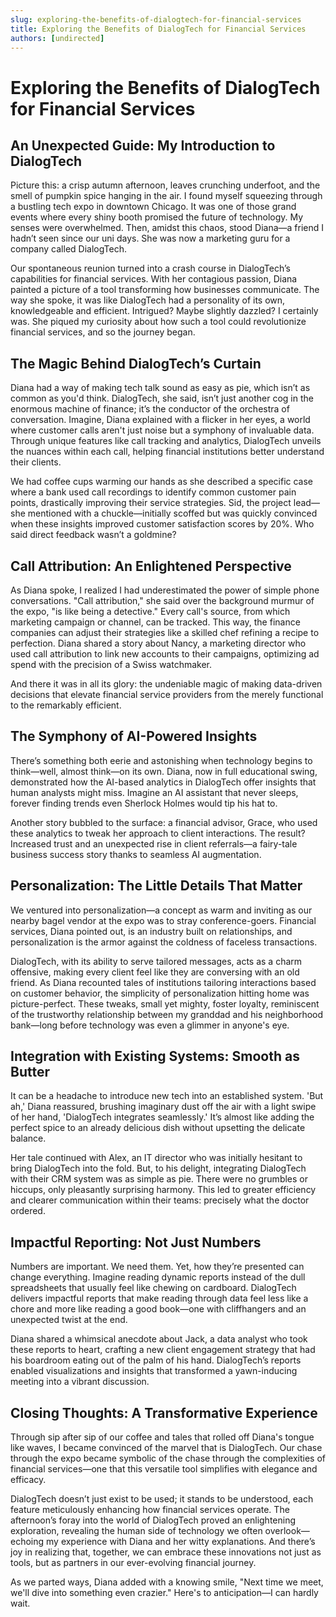 ```yaml
---
slug: exploring-the-benefits-of-dialogtech-for-financial-services
title: Exploring the Benefits of DialogTech for Financial Services
authors: [undirected]
---
```



# Exploring the Benefits of DialogTech for Financial Services

## An Unexpected Guide: My Introduction to DialogTech

Picture this: a crisp autumn afternoon, leaves crunching underfoot, and the smell of pumpkin spice hanging in the air. I found myself squeezing through a bustling tech expo in downtown Chicago. It was one of those grand events where every shiny booth promised the future of technology. My senses were overwhelmed. Then, amidst this chaos, stood Diana—a friend I hadn’t seen since our uni days. She was now a marketing guru for a company called DialogTech.

Our spontaneous reunion turned into a crash course in DialogTech’s capabilities for financial services. With her contagious passion, Diana painted a picture of a tool transforming how businesses communicate. The way she spoke, it was like DialogTech had a personality of its own, knowledgeable and efficient. Intrigued? Maybe slightly dazzled? I certainly was. She piqued my curiosity about how such a tool could revolutionize financial services, and so the journey began.

## The Magic Behind DialogTech’s Curtain

Diana had a way of making tech talk sound as easy as pie, which isn’t as common as you'd think. DialogTech, she said, isn’t just another cog in the enormous machine of finance; it’s the conductor of the orchestra of conversation. Imagine, Diana explained with a flicker in her eyes, a world where customer calls aren't just noise but a symphony of invaluable data. Through unique features like call tracking and analytics, DialogTech unveils the nuances within each call, helping financial institutions better understand their clients.

We had coffee cups warming our hands as she described a specific case where a bank used call recordings to identify common customer pain points, drastically improving their service strategies. Sid, the project lead—she mentioned with a chuckle—initially scoffed but was quickly convinced when these insights improved customer satisfaction scores by 20%. Who said direct feedback wasn’t a goldmine?

## Call Attribution: An Enlightened Perspective

As Diana spoke, I realized I had underestimated the power of simple phone conversations. "Call attribution," she said over the background murmur of the expo, "is like being a detective." Every call's source, from which marketing campaign or channel, can be tracked. This way, the finance companies can adjust their strategies like a skilled chef refining a recipe to perfection. Diana shared a story about Nancy, a marketing director who used call attribution to link new accounts to their campaigns, optimizing ad spend with the precision of a Swiss watchmaker.

And there it was in all its glory: the undeniable magic of making data-driven decisions that elevate financial service providers from the merely functional to the remarkably efficient.

## The Symphony of AI-Powered Insights

There’s something both eerie and astonishing when technology begins to think—well, almost think—on its own. Diana, now in full educational swing, demonstrated how the AI-based analytics in DialogTech offer insights that human analysts might miss. Imagine an AI assistant that never sleeps, forever finding trends even Sherlock Holmes would tip his hat to.

Another story bubbled to the surface: a financial advisor, Grace, who used these analytics to tweak her approach to client interactions. The result? Increased trust and an unexpected rise in client referrals—a fairy-tale business success story thanks to seamless AI augmentation.

## Personalization: The Little Details That Matter

We ventured into personalization—a concept as warm and inviting as our nearby bagel vendor at the expo was to stray conference-goers. Financial services, Diana pointed out, is an industry built on relationships, and personalization is the armor against the coldness of faceless transactions.

DialogTech, with its ability to serve tailored messages, acts as a charm offensive, making every client feel like they are conversing with an old friend. As Diana recounted tales of institutions tailoring interactions based on customer behavior, the simplicity of personalization hitting home was picture-perfect. These tweaks, small yet mighty, foster loyalty, reminiscent of the trustworthy relationship between my granddad and his neighborhood bank—long before technology was even a glimmer in anyone's eye.

## Integration with Existing Systems: Smooth as Butter

It can be a headache to introduce new tech into an established system. 'But ah,' Diana reassured, brushing imaginary dust off the air with a light swipe of her hand, 'DialogTech integrates seamlessly.' It’s almost like adding the perfect spice to an already delicious dish without upsetting the delicate balance.

Her tale continued with Alex, an IT director who was initially hesitant to bring DialogTech into the fold. But, to his delight, integrating DialogTech with their CRM system was as simple as pie. There were no grumbles or hiccups, only pleasantly surprising harmony. This led to greater efficiency and clearer communication within their teams: precisely what the doctor ordered.

## Impactful Reporting: Not Just Numbers

Numbers are important. We need them. Yet, how they’re presented can change everything. Imagine reading dynamic reports instead of the dull spreadsheets that usually feel like chewing on cardboard. DialogTech delivers impactful reports that make reading through data feel less like a chore and more like reading a good book—one with cliffhangers and an unexpected twist at the end.

Diana shared a whimsical anecdote about Jack, a data analyst who took these reports to heart, crafting a new client engagement strategy that had his boardroom eating out of the palm of his hand. DialogTech’s reports enabled visualizations and insights that transformed a yawn-inducing meeting into a vibrant discussion.

## Closing Thoughts: A Transformative Experience

Through sip after sip of our coffee and tales that rolled off Diana's tongue like waves, I became convinced of the marvel that is DialogTech. Our chase through the expo became symbolic of the chase through the complexities of financial services—one that this versatile tool simplifies with elegance and efficacy.

DialogTech doesn’t just exist to be used; it stands to be understood, each feature meticulously enhancing how financial services operate. The afternoon’s foray into the world of DialogTech proved an enlightening exploration, revealing the human side of technology we often overlook—echoing my experience with Diana and her witty explanations. And there’s joy in realizing that, together, we can embrace these innovations not just as tools, but as partners in our ever-evolving financial journey.

As we parted ways, Diana added with a knowing smile, "Next time we meet, we'll dive into something even crazier." Here's to anticipation—I can hardly wait.

```